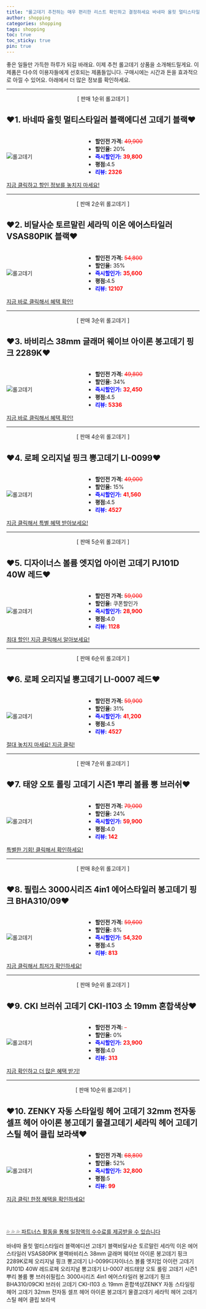 ```yaml
---
title: "롤고데기 추천하는 매우 편리한 리스트 확인하고 결정하세요 바네따 올힛 멀티스타일러 블랙에디션 고데기"
author: shopping
categories: shopping
tags: shopping
toc: true
toc_sticky: true
pin: true
---
```

좋은 일들만 가득한 하루가 되길 바래요. 이제 추천 롤고데기 상품을 소개해드릴게요. 이 제품은 다수의 이용자들에게 선호되는 제품들입니다. 구매시에는 시간과 돈을 효과적으로 아낄 수 있어요. 아래에서 더 많은 정보를 확인하세요.

---
<p class="toplist" style="margin: 0 auto; display: block; width: fit-content;">[ 판매 1순위 롤고데기 ]</p>

<h2><strong>❤️1. 바네따 올힛 멀티스타일러 블랙에디션 고데기 블랙❤️</strong></h2>

<div style="display: flex; align-items: center;">
    <div style="flex: 0.4;">
        <img src="https://thumbnail9.coupangcdn.com/thumbnails/remote/230x230ex/image/vendor_inventory/e71f/38d497fad51a1efa88b5f1096551a3cf27147092fa19618d1ef80378c271.png" alt="롤고데기" style="max-width: 100%;">
    </div>
    <div style="flex: 0.6; margin-left: 10px;">
        <ul>
            <li><strong>할인전 가격:</strong> <del style="color: red;">49,900</del></li>
            <li><strong>할인율:</strong> 20%</li>
            <li><span style='color:blue'><strong>즉시할인가:</strong></span> <span style='color:red'><strong>39,800</strong></span></li>
            <li><strong>평점:</strong>4.5</li>
            <li><span style='color:blue'><strong>리뷰:</strong></span> <span style='color:red'><strong>2326</strong></span></li>
        </ul>
    </div>
</div>
<div class="center">
    <a href="https://William4Davisa.github.io?lptag=AF9450613&subid=githubio&pageKey=1613639561&traceid=V0-153&itemId=2755077824&vendorItemId=85776767859" class="myButton">
        지금 클릭하고 할인 정보를 놓치지 마세요!
    </a>
</div>


---
<p class="toplist" style="margin: 0 auto; display: block; width: fit-content;">[ 판매 2순위 롤고데기 ]</p>

<h2><strong>❤️2. 비달사순 토르말린 세라믹 이온 에어스타일러 VSAS80PIK 블랙❤️</strong></h2>

<div style="display: flex; align-items: center;">
    <div style="flex: 0.4;">
        <img src="https://thumbnail6.coupangcdn.com/thumbnails/remote/230x230ex/image/retail/images/484203560086408-ffd117ff-a89c-498b-bf6c-03bdc9132350.jpg" alt="롤고데기" style="max-width: 100%;">
    </div>
    <div style="flex: 0.6; margin-left: 10px;">
        <ul>
            <li><strong>할인전 가격:</strong> <del style="color: red;">54,800</del></li>
            <li><strong>할인율:</strong> 35%</li>
            <li><span style='color:blue'><strong>즉시할인가:</strong></span> <span style='color:red'><strong>35,600</strong></span></li>
            <li><strong>평점:</strong>4.5</li>
            <li><span style='color:blue'><strong>리뷰:</strong></span> <span style='color:red'><strong>12107</strong></span></li>
        </ul>
    </div>
</div>
<div class="center">
    <a href="https://William4Davisa.github.io?lptag=AF9450613&subid=githubio&pageKey=442574&traceid=V0-153&itemId=1217384&vendorItemId=3009847183" class="myButton">
        지금 바로 클릭해서 혜택 확인!
    </a>
</div>


---
<p class="toplist" style="margin: 0 auto; display: block; width: fit-content;">[ 판매 3순위 롤고데기 ]</p>

<h2><strong>❤️3. 바비리스 38mm 글래머 웨이브 아이론 봉고데기 핑크 2289K❤️</strong></h2>

<div style="display: flex; align-items: center;">
    <div style="flex: 0.4;">
        <img src="https://thumbnail8.coupangcdn.com/thumbnails/remote/230x230ex/image/retail/images/358599302367062-45ba94aa-b25d-49cc-bc0b-cf600817a497.jpg" alt="롤고데기" style="max-width: 100%;">
    </div>
    <div style="flex: 0.6; margin-left: 10px;">
        <ul>
            <li><strong>할인전 가격:</strong> <del style="color: red;">49,800</del></li>
            <li><strong>할인율:</strong> 34%</li>
            <li><span style='color:blue'><strong>즉시할인가:</strong></span> <span style='color:red'><strong>32,450</strong></span></li>
            <li><strong>평점:</strong>4.5</li>
            <li><span style='color:blue'><strong>리뷰:</strong></span> <span style='color:red'><strong>5336</strong></span></li>
        </ul>
    </div>
</div>
<div class="center">
    <a href="https://William4Davisa.github.io?lptag=AF9450613&subid=githubio&pageKey=7677175507&traceid=V0-153&itemId=20496167690&vendorItemId=87574633858" class="myButton">
        지금 바로 클릭해서 혜택 확인!
    </a>
</div>


---
<p class="toplist" style="margin: 0 auto; display: block; width: fit-content;">[ 판매 4순위 롤고데기 ]</p>

<h2><strong>❤️4. 로페 오리지널 핑크 뽕고데기 LI-0099❤️</strong></h2>

<div style="display: flex; align-items: center;">
    <div style="flex: 0.4;">
        <img src="https://thumbnail9.coupangcdn.com/thumbnails/remote/230x230ex/image/retail/images/2017/06/22/17/1/3e2e17f9-ab08-419e-a515-47aad1bca4d5.jpg" alt="롤고데기" style="max-width: 100%;">
    </div>
    <div style="flex: 0.6; margin-left: 10px;">
        <ul>
            <li><strong>할인전 가격:</strong> <del style="color: red;">49,000</del></li>
            <li><strong>할인율:</strong> 15%</li>
            <li><span style='color:blue'><strong>즉시할인가:</strong></span> <span style='color:red'><strong>41,560</strong></span></li>
            <li><strong>평점:</strong>4.5</li>
            <li><span style='color:blue'><strong>리뷰:</strong></span> <span style='color:red'><strong>4527</strong></span></li>
        </ul>
    </div>
</div>
<div class="center">
    <a href="https://William4Davisa.github.io?lptag=AF9450613&subid=githubio&pageKey=24884985&traceid=V0-153&itemId=96819975&vendorItemId=3174810361" class="myButton">
        지금 클릭해서 특별 혜택 받아보세요!
    </a>
</div>


---
<p class="toplist" style="margin: 0 auto; display: block; width: fit-content;">[ 판매 5순위 롤고데기 ]</p>

<h2><strong>❤️5. 디자이너스 볼륨 엣지업 아이런 고데기 PJ101D 40W 레드❤️</strong></h2>

<div style="display: flex; align-items: center;">
    <div style="flex: 0.4;">
        <img src="https://thumbnail8.coupangcdn.com/thumbnails/remote/230x230ex/image/retail/images/2263126493209108-72e71474-8f49-4994-8a0b-e0ec50e552c4.jpg" alt="롤고데기" style="max-width: 100%;">
    </div>
    <div style="flex: 0.6; margin-left: 10px;">
        <ul>
            <li><strong>할인전 가격:</strong> <del style="color: red;">59,000</del></li>
            <li><strong>할인율:</strong> 쿠폰할인가</li>
            <li><span style='color:blue'><strong>즉시할인가:</strong></span> <span style='color:red'><strong>28,900</strong></span></li>
            <li><strong>평점:</strong>4.0</li>
            <li><span style='color:blue'><strong>리뷰:</strong></span> <span style='color:red'><strong>1128</strong></span></li>
        </ul>
    </div>
</div>
<div class="center">
    <a href="https://William4Davisa.github.io?lptag=AF9450613&subid=githubio&pageKey=26801290&traceid=V0-153&itemId=103699887&vendorItemId=3034107862" class="myButton">
        최대 할인! 지금 클릭해서 알아보세요!
    </a>
</div>


---
<p class="toplist" style="margin: 0 auto; display: block; width: fit-content;">[ 판매 6순위 롤고데기 ]</p>

<h2><strong>❤️6. 로페 오리지널 뽕고데기 LI-0007 레드❤️</strong></h2>

<div style="display: flex; align-items: center;">
    <div style="flex: 0.4;">
        <img src="https://thumbnail7.coupangcdn.com/thumbnails/remote/230x230ex/image/retail/images/2017/06/22/17/0/1fb34fb3-6bae-4b4c-b0ec-3a547314f922.jpg" alt="롤고데기" style="max-width: 100%;">
    </div>
    <div style="flex: 0.6; margin-left: 10px;">
        <ul>
            <li><strong>할인전 가격:</strong> <del style="color: red;">59,900</del></li>
            <li><strong>할인율:</strong> 31%</li>
            <li><span style='color:blue'><strong>즉시할인가:</strong></span> <span style='color:red'><strong>41,200</strong></span></li>
            <li><strong>평점:</strong>4.5</li>
            <li><span style='color:blue'><strong>리뷰:</strong></span> <span style='color:red'><strong>4527</strong></span></li>
        </ul>
    </div>
</div>
<div class="center">
    <a href="https://William4Davisa.github.io?lptag=AF9450613&subid=githubio&pageKey=24884985&traceid=V0-153&itemId=96819970&vendorItemId=3174810362" class="myButton">
        절대 놓치지 마세요! 지금 클릭!
    </a>
</div>


---
<p class="toplist" style="margin: 0 auto; display: block; width: fit-content;">[ 판매 7순위 롤고데기 ]</p>

<h2><strong>❤️7. 태양 오토 롤링 고데기 시즌1 뿌리 볼륨 뽕 브러쉬❤️</strong></h2>

<div style="display: flex; align-items: center;">
    <div style="flex: 0.4;">
        <img src="https://thumbnail6.coupangcdn.com/thumbnails/remote/230x230ex/image/vendor_inventory/7da8/60236f90a395af67ff0edb567ae25e66171f079a277b94ebd460717b3712.jpg" alt="롤고데기" style="max-width: 100%;">
    </div>
    <div style="flex: 0.6; margin-left: 10px;">
        <ul>
            <li><strong>할인전 가격:</strong> <del style="color: red;">79,000</del></li>
            <li><strong>할인율:</strong> 24%</li>
            <li><span style='color:blue'><strong>즉시할인가:</strong></span> <span style='color:red'><strong>59,900</strong></span></li>
            <li><strong>평점:</strong>4.0</li>
            <li><span style='color:blue'><strong>리뷰:</strong></span> <span style='color:red'><strong>142</strong></span></li>
        </ul>
    </div>
</div>
<div class="center">
    <a href="https://William4Davisa.github.io?lptag=AF9450613&subid=githubio&pageKey=6279960779&traceid=V0-153&itemId=12890138580&vendorItemId=85995378148" class="myButton">
        특별한 기회! 클릭해서 확인하세요!
    </a>
</div>


---
<p class="toplist" style="margin: 0 auto; display: block; width: fit-content;">[ 판매 8순위 롤고데기 ]</p>

<h2><strong>❤️8. 필립스 3000시리즈 4in1 에어스타일러 봉고데기 핑크 BHA310/09❤️</strong></h2>

<div style="display: flex; align-items: center;">
    <div style="flex: 0.4;">
        <img src="https://thumbnail8.coupangcdn.com/thumbnails/remote/230x230ex/image/retail/images/2022/09/27/17/4/98a070d2-407c-4da7-aab9-bdcefdc3653a.jpg" alt="롤고데기" style="max-width: 100%;">
    </div>
    <div style="flex: 0.6; margin-left: 10px;">
        <ul>
            <li><strong>할인전 가격:</strong> <del style="color: red;">59,600</del></li>
            <li><strong>할인율:</strong> 8%</li>
            <li><span style='color:blue'><strong>즉시할인가:</strong></span> <span style='color:red'><strong>54,320</strong></span></li>
            <li><strong>평점:</strong>4.5</li>
            <li><span style='color:blue'><strong>리뷰:</strong></span> <span style='color:red'><strong>813</strong></span></li>
        </ul>
    </div>
</div>
<div class="center">
    <a href="https://William4Davisa.github.io?lptag=AF9450613&subid=githubio&pageKey=6805000525&traceid=V0-153&itemId=16079342315&vendorItemId=83278055827" class="myButton">
        지금 클릭해서 최저가 확인하세요!
    </a>
</div>


---
<p class="toplist" style="margin: 0 auto; display: block; width: fit-content;">[ 판매 9순위 롤고데기 ]</p>

<h2><strong>❤️9. CKI 브러쉬 고데기 CKI-I103 소 19mm 혼합색상❤️</strong></h2>

<div style="display: flex; align-items: center;">
    <div style="flex: 0.4;">
        <img src="https://thumbnail6.coupangcdn.com/thumbnails/remote/230x230ex/image/retail/images/2020/05/06/11/3/c198944c-ee16-43ba-b0a5-0c475783f928.jpg" alt="롤고데기" style="max-width: 100%;">
    </div>
    <div style="flex: 0.6; margin-left: 10px;">
        <ul>
            <li><strong>할인전 가격:</strong> <del style="color: red;">-</del></li>
            <li><strong>할인율:</strong> 0%</li>
            <li><span style='color:blue'><strong>즉시할인가:</strong></span> <span style='color:red'><strong>23,900</strong></span></li>
            <li><strong>평점:</strong>4.0</li>
            <li><span style='color:blue'><strong>리뷰:</strong></span> <span style='color:red'><strong>313</strong></span></li>
        </ul>
    </div>
</div>
<div class="center">
    <a href="https://William4Davisa.github.io?lptag=AF9450613&subid=githubio&pageKey=1546871599&traceid=V0-153&itemId=2648249256&vendorItemId=70639168122" class="myButton">
        지금 확인하고 더 많은 혜택 받기!
    </a>
</div>


---
<p class="toplist" style="margin: 0 auto; display: block; width: fit-content;">[ 판매 10순위 롤고데기 ]</p>

<h2><strong>❤️10. ZENKY 자동 스타일링 헤어 고데기 32mm 전자동 셀프 헤어 아이론 봉고데기 물결고데기 세라믹 헤어 고데기 스틸 헤어 클립 보라색❤️</strong></h2>

<div style="display: flex; align-items: center;">
    <div style="flex: 0.4;">
        <img src="https://thumbnail8.coupangcdn.com/thumbnails/remote/230x230ex/image/vendor_inventory/3d84/5b20ddf9088a6b2c17696778f74a1c8fcc1074782a0ffa055bc1b24b7e71.png" alt="롤고데기" style="max-width: 100%;">
    </div>
    <div style="flex: 0.6; margin-left: 10px;">
        <ul>
            <li><strong>할인전 가격:</strong> <del style="color: red;">68,800</del></li>
            <li><strong>할인율:</strong> 52%</li>
            <li><span style='color:blue'><strong>즉시할인가:</strong></span> <span style='color:red'><strong>32,800</strong></span></li>
            <li><strong>평점:</strong>5</li>
            <li><span style='color:blue'><strong>리뷰:</strong></span> <span style='color:red'><strong>99</strong></span></li>
        </ul>
    </div>
</div>
<div class="center">
    <a href="https://William4Davisa.github.io?lptag=AF9450613&subid=githubio&pageKey=8248447143&traceid=V0-153&itemId=23743373715&vendorItemId=90767954138" class="myButton">
        지금 클릭! 한정 혜택을 확인하세요!
    </a>
</div>

<br><br><br>[💦 💦 💦 파트너스 활동을 통해 일정액의 수수료를 제공받을 수 있습니다](https://link.coupang.com/a/bcpT2c)<br><br>바네따 올힛 멀티스타일러 블랙에디션 고데기 블랙비달사순 토르말린 세라믹 이온 에어스타일러 VSAS80PIK 블랙바비리스 38mm 글래머 웨이브 아이론 봉고데기 핑크 2289K로페 오리지널 핑크 뽕고데기 LI-0099디자이너스 볼륨 엣지업 아이런 고데기 PJ101D 40W 레드로페 오리지널 뽕고데기 LI-0007 레드태양 오토 롤링 고데기 시즌1 뿌리 볼륨 뽕 브러쉬필립스 3000시리즈 4in1 에어스타일러 봉고데기 핑크 BHA310/09CKI 브러쉬 고데기 CKI-I103 소 19mm 혼합색상ZENKY 자동 스타일링 헤어 고데기 32mm 전자동 셀프 헤어 아이론 봉고데기 물결고데기 세라믹 헤어 고데기 스틸 헤어 클립 보라색